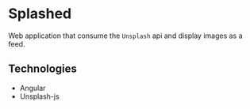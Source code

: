 # Splashed

Web application that consume the `Unsplash` api and display images as a feed.

## Technologies

- Angular
- Unsplash-js
